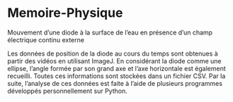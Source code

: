 # Memoire-Physique
Mouvement d’une diode à la surface de l’eau en présence d’un champ électrique continu externe

Les données de position de la diode au cours du temps sont obtenues
à partir des vidéos en utilisant ImageJ. En considérant la diode comme une
ellipse, l’angle formée par son grand axe et l’axe horizontale est également
recueilli. Toutes ces informations sont stockées dans un fichier CSV. Par la suite, l’analyse de ces
données est faite à l’aide de plusieurs programmes développés personnellement
sur Python.

